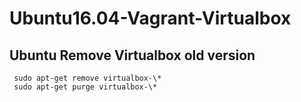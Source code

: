 # Ubuntu16.04-Vagrant-Virtualbox


## Ubuntu Remove Virtualbox old version  

```  sudo apt-get remove virtualbox-\*   ```  
```  sudo apt-get purge virtualbox-\*    ```
